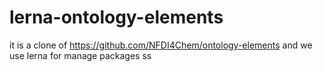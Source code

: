 # lerna-ontology-elements

it is a clone of https://github.com/NFDI4Chem/ontology-elements and we use lerna for manage packages ss
